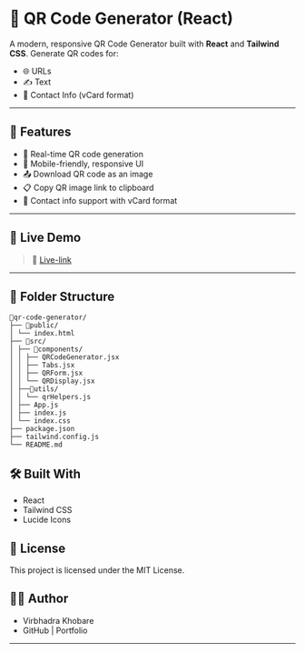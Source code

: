 # 🔳 QR Code Generator (React)

A modern, responsive QR Code Generator built with **React** and **Tailwind CSS**. Generate QR codes for:
- 🌐 URLs
- ✍️ Text
- 👤 Contact Info (vCard format)

---

## 🚀 Features

- 🔄 Real-time QR code generation
- 📱 Mobile-friendly, responsive UI
- 📤 Download QR code as an image
- 📋 Copy QR image link to clipboard
- 👥 Contact info support with vCard format

---

## 📸 Live Demo

> 🔗 [Live-link](#https://qr-code-generator-weld-eta.vercel.app/)

---

## 📂 Folder Structure

```
📂qr-code-generator/
├── 📂public/
│ └── index.html
├── 📂src/
│ ├── 📂components/
│ │ ├── QRCodeGenerator.jsx
│ │ ├── Tabs.jsx
│ │ ├── QRForm.jsx
│ │ └── QRDisplay.jsx
│ ├──📂utils/
│ │ └── qrHelpers.js
│ ├── App.js
│ ├── index.js
│ └── index.css
├── package.json
├── tailwind.config.js
└── README.md
```

## 🛠 Built With

- React
- Tailwind CSS
- Lucide Icons
  

## 📜 License
This project is licensed under the MIT License.

## 👨‍💻 Author
- Virbhadra Khobare
- GitHub | Portfolio
---
